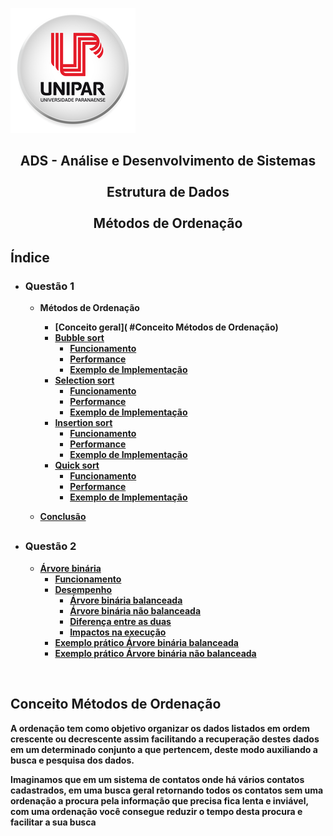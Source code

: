 ![Alt text ](/img/unipar.png "teste") 
<div align='center'><b><h2>ADS - Análise e Desenvolvimento de Sistemas
<b><br><br>Estrutura de Dados 
<br><br>Métodos de Ordenação</center></h2></div>


<h2>Índice</h2>

 - <h3>Questão 1</h3>

    - Métodos de Ordenação
	    - [Conceito geral]( #Conceito Métodos de Ordenação)
	    - [Bubble sort](Methods/BubbleSort.md)
		    - [Funcionamento]()
		    - [Performance]()
		    - [Exemplo de Implementação]()
	    - [Selection sort](Methods/SelectionSort.md)
		    - [Funcionamento]()
		    - [Performance]()
		    - [Exemplo de Implementação]()
	    - [Insertion sort](Methods/InsertionSort.md)
		    - [Funcionamento]()
		    - [Performance]()
		    - [Exemplo de Implementação]()
	    - [Quick sort](Methods/QuickSort.md)
		    - [Funcionamento]()
		    - [Performance]()
		    - [Exemplo de Implementação]()

	 - [Conclusão]()
	 ##
		 
- <h3>Questão 2</h3>

	 - [Árvore binária]()
		 - [Funcionamento]()
		 - [Desempenho ]()
			 - [Árvore binária balanceada]()
			 - [Árvore binária não balanceada]()
			 - [Diferença entre as duas]()
			 - [Impactos na execução]()
		- [Exemplo prático Árvore binária balanceada]()
		- [Exemplo prático Árvore binária não balanceada]()

<br>


 ## Conceito Métodos de Ordenação</div>
<p>	A ordenação tem como objetivo organizar os dados listados em ordem crescente ou decrescente assim facilitando a recuperação destes dados em um determinado conjunto a que pertencem, deste modo auxiliando a busca e pesquisa dos dados.</p>
	<p>Imaginamos que em um sistema de contatos onde há vários contatos cadastrados, em uma busca geral retornando todos os contatos sem uma ordenação a procura pela informação que precisa fica lenta e inviável, com uma ordenação você consegue reduzir o tempo desta procura e facilitar a sua busca</p>
		  

	  

<!--stackedit_data:
eyJoaXN0b3J5IjpbNjk1NzgxMDA4LC0xNzA4NTk4ODIwLDcyMj
Y4NzkwMCwtMTYxNTQ5NTI2MywtMTQwODYyMTI1OSwxNzUwNTM1
NzAxLDExODg1MDg3NTksLTExMjgxMjY2MTUsMTQzMjM3NTQ1OC
wxNjczMTE3NDcyLC02MzUwODgwNDQsMTYxOTA4MzM4MiwxNDgy
NTUxMTE1LDExNjgxMTY1Miw5OTkyNTg2NTUsLTMzMjQ1NTM2M1
19
-->